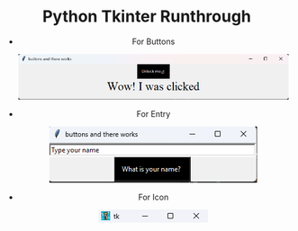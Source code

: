 <!--# Interesting-Python

Trying to do some things with Tkinter and random library of Python

**Buttons Interface**

![buttons interface](./images/button.png)

**Entry/input**

![Entry/ input](./images/Entry.png)-->

<div align="center">
   <h1>Python Tkinter Runthrough</h1>
   <ul align = "center" >
     <li align = "center"><p>For Buttons</p><img src = "./images/button.png"></li>
     <li align = "center"><p>For Entry</p><img src = "./images/Entry.png"></li>
     <li align = "center"><p>For Icon</p><img src = "./images/icon.png"></li>
   </ul>
   
</div>
